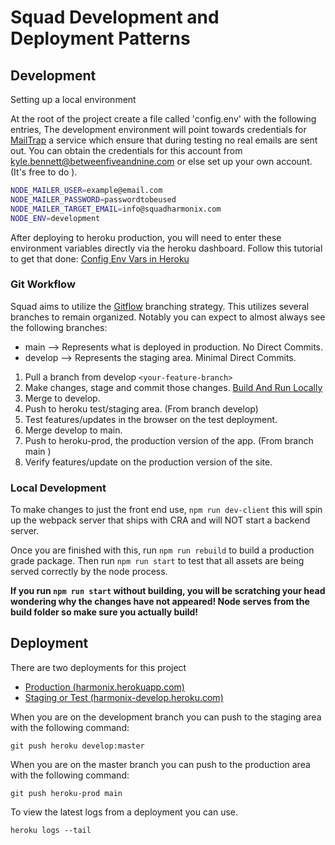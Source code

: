 # Squad Development and Deployment Patterns

## Development

Setting up a local environment

At the root of the project create a file called 'config.env' with the following entries,
The development environment will point towards credentials for [MailTrap](https://mailtrap.io) a service which ensure that during testing no real emails are sent out. You can obtain the credentials
for this account from kyle.bennett@betweenfiveandnine.com or else set up your own account. (It's free to do ).

```bash
NODE_MAILER_USER=example@email.com
NODE_MAILER_PASSWORD=passwordtobeused
NODE_MAILER_TARGET_EMAIL=info@squadharmonix.com
NODE_ENV=development
```

After deploying to heroku production, you will need to enter these environment variables directly via the heroku dashboard. Follow this tutorial to get that done: [Config Env Vars in Heroku](https://devcenter.heroku.com/articles/config-vars)

### Git Workflow

Squad aims to utilize the [Gitflow](https://datasift.github.io/gitflow/IntroducingGitFlow.html) branching strategy. This utilizes several branches to remain organized.
Notably you can expect to almost always see the following branches:

- main --> Represents what is deployed in production. No Direct Commits.
- develop --> Represents the staging area. Minimal Direct Commits.

1. Pull a branch from develop `<your-feature-branch>`
2. Make changes, stage and commit those changes. [Build And Run Locally](#Local-Development)
3. Merge to develop.
4. Push to heroku test/staging area. (From branch develop)
5. Test features/updates in the browser on the test deployment.
6. Merge develop to main.
7. Push to heroku-prod, the production version of the app. (From branch main )
8. Verify features/update on the production version of the site.

### Local Development

To make changes to just the front end use, `npm run dev-client` this will spin up the webpack server that ships with CRA and will NOT start a backend server.

Once you are finished with this, run `npm run rebuild` to build a production grade package. Then run `npm run start` to test that all assets are being served correctly by the node process.

**If you run `npm run start` without building, you will be scratching your head wondering why the changes have not appeared! Node serves from the build folder so make sure you actually build!**

## Deployment

There are two deployments for this project

- [Production (harmonix.herokuapp.com)](https://harmonix.herokuapp.com)
- [Staging or Test (harmonix-develop.heroku.com)](https://harmonix-develop.herokuapp.com)

When you are on the development branch you can push to the staging area with the following command:

```
git push heroku develop:master
```

When you are on the master branch you can push to the production area with the following command:

```
git push heroku-prod main
```

To view the latest logs from a deployment you can use.

```
heroku logs --tail
```
